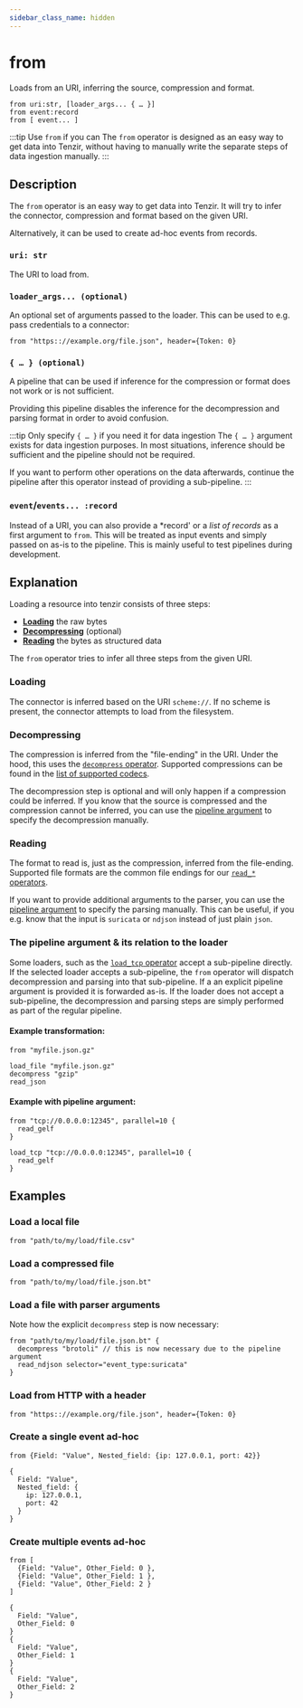 ```yaml
---
sidebar_class_name: hidden
---
```


# from

Loads from an URI, inferring the source, compression and format.

```tql
from uri:str, [loader_args... { … }]
from event:record
from [ event... ]
```

:::tip Use `from` if you can
The `from` operator is designed as an easy way to get data into Tenzir,
without having to manually write the separate steps of data ingestion manually.
:::

## Description

The `from` operator is an easy way to get data into Tenzir.
It will try to infer the connector, compression and format based on the given URI.

Alternatively, it can be used to create ad-hoc events from records.

### `uri: str`

The URI to load from.

### `loader_args... (optional)`

An optional set of arguments passed to the loader.
This can be used to e.g. pass credentials to a connector:

```tql
from "https:://example.org/file.json", header={Token: 0}
```

### `{ … } (optional)`

A pipeline that can be used if inference for the compression or format does not work
or is not sufficient.

Providing this pipeline
disables the inference for the decompression and parsing format in order to avoid
confusion.

:::tip Only specify `{ … }` if you need it for data ingestion
The `{ … }` argument exists for data ingestion purposes. In most situations,
inference should be sufficient and the pipeline should not be required.

If you want to perform other operations on the data afterwards, continue the
pipeline after this operator instead of providing a sub-pipeline.
:::

### `event`/`events... :record`

Instead of a URI, you can also provide a *record' or a *list of records* as a
first argument to `from`. This will be treated as input events and simply passed
on as-is to the pipeline. This is mainly useful to test pipelines during
development.

## Explanation

Loading a resource into tenzir consists of three steps:

* [**Loading**](#loading) the raw bytes
* [**Decompressing**](#decompressing) (optional)
* [**Reading**](#reading) the bytes as structured data

The `from` operator tries to infer all three steps from the given URI.

### Loading

The connector is inferred based on the URI `scheme://`.
If no scheme is present, the connector attempts to load from the filesystem.

### Decompressing

The compression is inferred from the "file-ending" in the URI. Under the hood,
this uses the [`decompress` operator](decompress.md).
Supported compressions can be found in the [list of supported codecs](decompress.md#codec-str).

The decompression step is optional and will only happen if a compression could be inferred.
If you know that the source is compressed and the compression cannot be inferred, you can use the
[pipeline argument](#---optional) to specify the decompression manually.

### Reading

The format to read is, just as the compression, inferred from the file-ending.
Supported file formats are the common file endings for our [`read_*` operators](operators.md#parsing).

If you want to provide additional arguments to the parser, you can use the
[pipeline argument](#---optional) to specify the parsing manually. This can be useful,
if you e.g. know that the input is `suricata` or `ndjson` instead of just plain `json`.

### The pipeline argument & its relation to the loader

Some loaders, such as the [`load_tcp` operator](load_tcp.md) accept a sub-pipeline
directly. If the selected loader accepts a sub-pipeline, the `from` operator will dispatch
decompression and parsing into that sub-pipeline. If a an explicit pipeline argument is provided
it is forwarded as-is. If the loader does not accept a sub-pipeline, the decompression and parsing
steps are simply performed as part of the regular pipeline.

#### Example transformation:

```tql title="from operator"
from "myfile.json.gz"
```
```tql title="Effective pipeline"
load_file "myfile.json.gz"
decompress "gzip"
read_json
```

#### Example with pipeline argument:

```tql title="from operator"
from "tcp://0.0.0.0:12345", parallel=10 {
  read_gelf
}
```
```tql title="Effective pipeline"
load_tcp "tcp://0.0.0.0:12345", parallel=10 {
  read_gelf
}
```

## Examples

### Load a local file

```tql
from "path/to/my/load/file.csv"
```

### Load a compressed file

```tql
from "path/to/my/load/file.json.bt"
```

### Load a file with parser arguments

Note how the explicit `decompress` step is now necessary:

```tql
from "path/to/my/load/file.json.bt" {
  decompress "brotoli" // this is now necessary due to the pipeline argument
  read_ndjson selector="event_type:suricata"
}
```

### Load from HTTP with a header

```tql
from "https:://example.org/file.json", header={Token: 0}
```
### Create a single event ad-hoc

```tql
from {Field: "Value", Nested_field: {ip: 127.0.0.1, port: 42}}
```
```tql
{
  Field: "Value",
  Nested_field: {
    ip: 127.0.0.1,
    port: 42
  }
}
```

### Create multiple events ad-hoc

```tql
from [
  {Field: "Value", Other_Field: 0 },
  {Field: "Value", Other_Field: 1 },
  {Field: "Value", Other_Field: 2 }
]
```
```tql
{
  Field: "Value",
  Other_Field: 0
}
{
  Field: "Value",
  Other_Field: 1
}
{
  Field: "Value",
  Other_Field: 2
}
```
